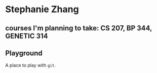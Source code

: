 # Stephanie Zhang
## courses I'm planning to take: CS 207, BP 344, GENETIC 314
## Playground

A place to play with `git`.
